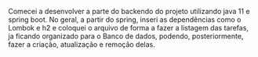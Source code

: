 Comecei a desenvolver a parte do backendo do projeto utilizando java 11 e spring boot. No geral, a partir do spring, inseri as dependências como o Lombok e h2 e coloquei o arquivo de forma a fazer a listagem das tarefas, ja ficando organizado para o Banco de dados, podendo, posteriormente, fazer a criação, atualização e remoção delas. 
